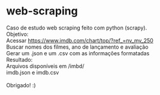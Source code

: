 # web-scraping
Caso de estudo web scraping feito com python (scrapy).<br/>
Objetivo:<br/>
    Acessar https://www.imdb.com/chart/top/?ref_=nv_mv_250<br/>
    Buscar nomes dos filmes, ano de lançamento e avaliação<br/>
    Gerar um .json e um .csv com as informações formatadas<br/>
Resultado:<br/>
    Arquivos disponíveis em /imbd/<br/>
    imdb.json e imdb.csv<br/>
<br/>
Obrigado! :)

